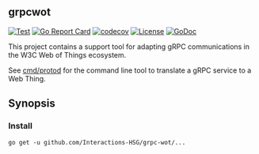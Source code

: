 grpcwot
---
[![Test](https://github.com/Interactions-HSG/grpcwot/actions/workflows/test.yml/badge.svg)](https://github.com/Interactions-HSG/grpcwot/actions/workflows/test.yml)
[![Go Report Card](https://goreportcard.com/badge/github.com/Interactions-HSG/grpcwot)](https://goreportcard.com/report/github.com/Interactions-HSG/grpcwot)
[![codecov](https://codecov.io/gh/Interactions-HSG/grpcwot/branch/main/graph/badge.svg?token=AWBVJE9S9R)](https://codecov.io/gh/Interactions-HSG/grpcwot)
[![License](https://img.shields.io/github/license/Interactions-HSG/grpcwot.svg)](https://github.com/Interactions-HSG/grpcwot/blob/main/LICENSE)
[![GoDoc](https://godoc.org/github.com/Interactions-HSG/grpcwot?status.svg)](https://godoc.org/github.com/Interactions-HSG/grpcwot)

This project contains a support tool for adapting gRPC communications in the W3C Web of Things ecosystem.

See [cmd/protod](/Interactions-HSG/grpc-wot/blob/main/cmd/prototd) for the command line tool to translate a gRPC service to a Web Thing.

## Synopsis

### Install

```console
go get -u github.com/Interactions-HSG/grpc-wot/...
```

